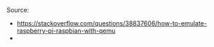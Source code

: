 Source: 
- https://stackoverflow.com/questions/38837606/how-to-emulate-raspberry-pi-raspbian-with-qemu 
- 
